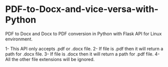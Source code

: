 # PDF-to-Docx-and-vice-versa-with-Python
PDF to Docx and Docx to PDF conversion in Python with Flask API for Linux environment.

1- This API only accepts .pdf or .docx file.
2- If file is .pdf then it will return a path for .docx file.
3- If file is .docx then it will return a path for .pdf file.
4- All the other file extensions will be ignored.

